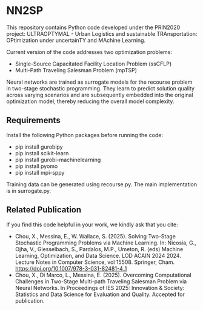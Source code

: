 # NN2SP

This repository contains Python code developed under the PRIN2020 project:
ULTRAOPTYMAL - Urban Logistics and sustainable TRAnsportation: OPtimization under uncertainTY and MAchine Learning.

Current version of the code addresses two optimization problems:
- Single-Source Capacitated Facility Location Problem (ssCFLP)
- Multi-Path Traveling Salesman Problem (mpTSP)

Neural networks are trained as surrogate models for the recourse problem in two-stage stochastic programming. They learn to predict solution quality across varying scenarios and are subsequently embedded into the original optimization model, thereby reducing the overall model complexity.

## Requirements
Install the following Python packages before running the code:

- pip install gurobipy
- pip install scikit-learn
- pip install gurobi-machinelearning
- pip install pyomo
- pip install mpi-sppy

Training data can be generated using recourse.py.
The main implementation is in surrogate.py.

## Related Publication
If you find this code helpful in your work, we kindly ask that you cite:
- Chou, X., Messina, E., W. Wallace, S. (2025). Solving Two-Stage Stochastic Programming Problems via Machine Learning. In: Nicosia, G., Ojha, V., Giesselbach, S., Pardalos, M.P., Umeton, R. (eds) Machine Learning, Optimization, and Data Science. LOD ACAIN 2024 2024. Lecture Notes in Computer Science, vol 15508. Springer, Cham. https://doi.org/10.1007/978-3-031-82481-4_1
- Chou, X., Di Marco, L., Messina, E. (2025). Overcoming Computational Challenges in Two-Stage Multi-path Traveling Salesman Problem via Neural Networks. In Proceedings of IES 2025: Innovation & Society: Statistics and Data Science for Evaluation and Quality. Accepted for publication.

